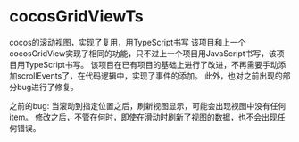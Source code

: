 # cocosGridViewTs
cocos的滚动视图，实现了复用，用TypeScript书写
该项目和上一个cocosGridView实现了相同的功能，只不过上一个项目用JavaScript书写，该项目用TypeScript书写。
该项目在已有项目的基础上进行了改进，不再需要手动添加scrollEvents了，在代码逻辑中，实现了事件的添加。
此外，也对之前出现的部分bug进行了修复。

之前的bug: 当滚动到指定位置之后，刷新视图显示，可能会出现视图中没有任何item。
修改之后，不管在何时，即使在滑动时刷新了视图的数据，也不会出现任何错误。
